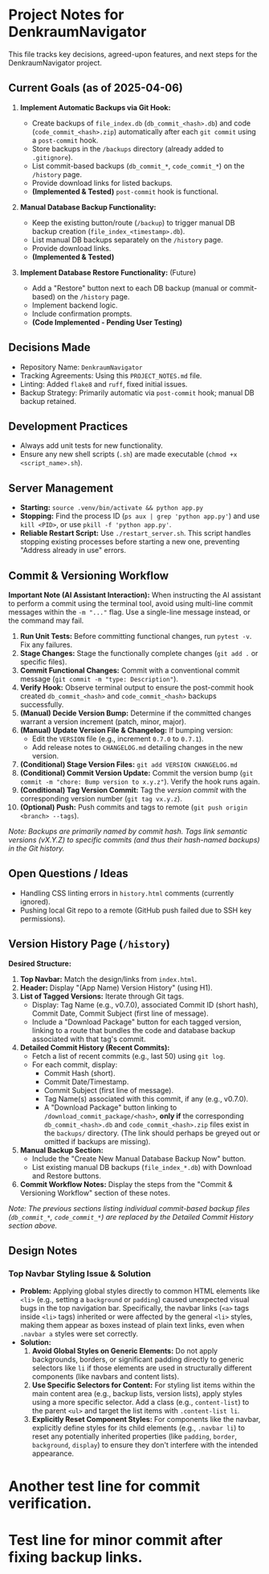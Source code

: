 # Project Notes for DenkraumNavigator

This file tracks key decisions, agreed-upon features, and next steps for the DenkraumNavigator project.

## Current Goals (as of 2025-04-06)

1.  **Implement Automatic Backups via Git Hook:**
    *   Create backups of `file_index.db` (`db_commit_<hash>.db`) and code (`code_commit_<hash>.zip`) automatically after each `git commit` using a `post-commit` hook.
    *   Store backups in the `/backups` directory (already added to `.gitignore`).
    *   List commit-based backups (`db_commit_*`, `code_commit_*`) on the `/history` page.
    *   Provide download links for listed backups.
    *   **(Implemented & Tested)** `post-commit` hook is functional.

2.  **Manual Database Backup Functionality:**
    *   Keep the existing button/route (`/backup`) to trigger manual DB backup creation (`file_index_<timestamp>.db`).
    *   List manual DB backups separately on the `/history` page.
    *   Provide download links.
    *   **(Implemented & Tested)**

3.  **Implement Database Restore Functionality:** (Future)
    *   Add a "Restore" button next to each DB backup (manual or commit-based) on the `/history` page.
    *   Implement backend logic.
    *   Include confirmation prompts.
    *   **(Code Implemented - Pending User Testing)**

## Decisions Made

*   Repository Name: `DenkraumNavigator`
*   Tracking Agreements: Using this `PROJECT_NOTES.md` file.
*   Linting: Added `flake8` and `ruff`, fixed initial issues.
*   Backup Strategy: Primarily automatic via `post-commit` hook; manual DB backup retained.

## Development Practices

*   Always add unit tests for new functionality.
*   Ensure any new shell scripts (`.sh`) are made executable (`chmod +x <script_name>.sh`).

## Server Management

*   **Starting:** `source .venv/bin/activate && python app.py`
*   **Stopping:** Find the process ID (`ps aux | grep 'python app.py'`) and use `kill <PID>`, or use `pkill -f 'python app.py'`.
*   **Reliable Restart Script:** Use `./restart_server.sh`. This script handles stopping existing processes before starting a new one, preventing "Address already in use" errors.

## Commit & Versioning Workflow

**Important Note (AI Assistant Interaction):** When instructing the AI assistant to perform a commit using the terminal tool, avoid using multi-line commit messages within the `-m "..."` flag. Use a single-line message instead, or the command may fail.

1.  **Run Unit Tests:** Before committing functional changes, run `pytest -v`. Fix any failures.
2.  **Stage Changes:** Stage the functionally complete changes (`git add .` or specific files).
3.  **Commit Functional Changes:** Commit with a conventional commit message (`git commit -m "type: Description"`).
4.  **Verify Hook:** Observe terminal output to ensure the post-commit hook created `db_commit_<hash>` and `code_commit_<hash>` backups successfully.
5.  **(Manual) Decide Version Bump:** Determine if the committed changes warrant a version increment (patch, minor, major).
6.  **(Manual) Update Version File & Changelog:** If bumping version:
    *   Edit the `VERSION` file (e.g., increment `0.7.0` to `0.7.1`).
    *   Add release notes to `CHANGELOG.md` detailing changes in the new version.
7.  **(Conditional) Stage Version Files:** `git add VERSION CHANGELOG.md`
8.  **(Conditional) Commit Version Update:** Commit the version bump (`git commit -m "chore: Bump version to x.y.z"`). Verify the hook runs again.
9.  **(Conditional) Tag Version Commit:** Tag the *version commit* with the corresponding version number (`git tag vx.y.z`).
10. **(Optional) Push:** Push commits and tags to remote (`git push origin <branch> --tags`).

*Note: Backups are primarily named by commit hash. Tags link semantic versions (vX.Y.Z) to specific commits (and thus their hash-named backups) in the Git history.*

## Open Questions / Ideas

*   Handling CSS linting errors in `history.html` comments (currently ignored).
*   Pushing local Git repo to a remote (GitHub push failed due to SSH key permissions).

## Version History Page (`/history`)

**Desired Structure:**

1.  **Top Navbar:** Match the design/links from `index.html`.
2.  **Header:** Display "(App Name) Version History" (using H1).
3.  **List of Tagged Versions:** Iterate through Git tags.
    *   Display: Tag Name (e.g., v0.7.0), associated Commit ID (short hash), Commit Date, Commit Subject (first line of message).
    *   Include a "Download Package" button for each tagged version, linking to a route that bundles the code and database backup associated with that tag's commit.
4.  **Detailed Commit History (Recent Commits):**
    *   Fetch a list of recent commits (e.g., last 50) using `git log`.
    *   For each commit, display:
        *   Commit Hash (short).
        *   Commit Date/Timestamp.
        *   Commit Subject (first line of message).
        *   Tag Name(s) associated with this commit, if any (e.g., v0.7.0).
        *   A "Download Package" button linking to `/download_commit_package/<hash>`, **only if** the corresponding `db_commit_<hash>.db` and `code_commit_<hash>.zip` files exist in the `backups/` directory. (The link should perhaps be greyed out or omitted if backups are missing).
5.  **Manual Backup Section:**
    *   Include the "Create New Manual Database Backup Now" button.
    *   List existing manual DB backups (`file_index_*.db`) with Download and Restore buttons.
6.  **Commit Workflow Notes:** Display the steps from the "Commit & Versioning Workflow" section of these notes.

*Note: The previous sections listing individual commit-based backup *files* (`db_commit_*`, `code_commit_*`) are replaced by the Detailed Commit History section above.*

## Design Notes

### Top Navbar Styling Issue & Solution

*   **Problem:** Applying global styles directly to common HTML elements like `<li>` (e.g., setting a `background` or `padding`) caused unexpected visual bugs in the top navigation bar. Specifically, the navbar links (`<a>` tags inside `<li>` tags) inherited or were affected by the general `<li>` styles, making them appear as boxes instead of plain text links, even when `.navbar a` styles were set correctly.
*   **Solution:**
    1.  **Avoid Global Styles on Generic Elements:** Do not apply backgrounds, borders, or significant padding directly to generic selectors like `li` if those elements are used in structurally different components (like navbars and content lists).
    2.  **Use Specific Selectors for Content:** For styling list items within the main content area (e.g., backup lists, version lists), apply styles using a more specific selector. Add a class (e.g., `content-list`) to the parent `<ul>` and target the list items with `.content-list li`.
    3.  **Explicitly Reset Component Styles:** For components like the navbar, explicitly define styles for its child elements (e.g., `.navbar li`) to reset any potentially inherited properties (like `padding`, `border`, `background`, `display`) to ensure they don't interfere with the intended appearance.

# Another test line for commit verification.
# Test line for minor commit after fixing backup links.